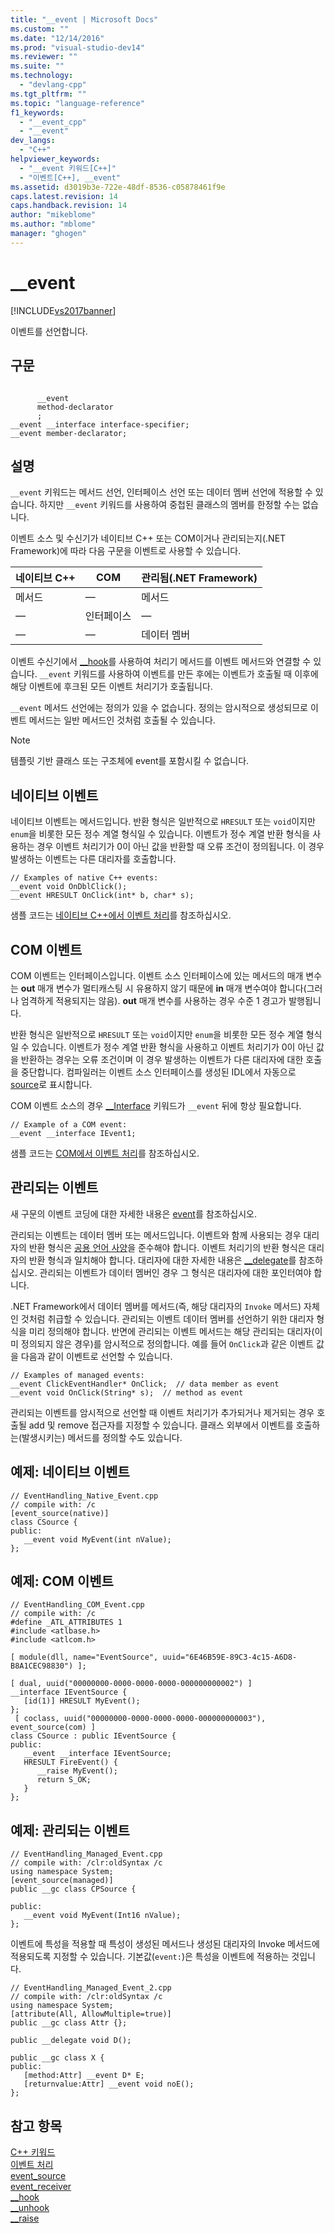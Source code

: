 ```yaml
---
title: "__event | Microsoft Docs"
ms.custom: ""
ms.date: "12/14/2016"
ms.prod: "visual-studio-dev14"
ms.reviewer: ""
ms.suite: ""
ms.technology: 
  - "devlang-cpp"
ms.tgt_pltfrm: ""
ms.topic: "language-reference"
f1_keywords: 
  - "__event_cpp"
  - "__event"
dev_langs: 
  - "C++"
helpviewer_keywords: 
  - "__event 키워드[C++]"
  - "이벤트[C++], __event"
ms.assetid: d3019b3e-722e-48df-8536-c05878461f9e
caps.latest.revision: 14
caps.handback.revision: 14
author: "mikeblome"
ms.author: "mblome"
manager: "ghogen"
---
```

# __event
[!INCLUDE[vs2017banner](../assembler/inline/includes/vs2017banner.md)]

이벤트를 선언합니다.  
  
## 구문  
  
```  
  
      __event   
      method-declarator  
      ;  
__event __interface interface-specifier;  
__event member-declarator;  
```  
  
## 설명  
 `__event` 키워드는 메서드 선언, 인터페이스 선언 또는 데이터 멤버 선언에 적용할 수 있습니다.  하지만 `__event` 키워드를 사용하여 중첩된 클래스의 멤버를 한정할 수는 없습니다.  
  
 이벤트 소스 및 수신기가 네이티브 C\+\+ 또는 COM이거나 관리되는지\(.NET Framework\)에 따라 다음 구문을 이벤트로 사용할 수 있습니다.  
  
|네이티브 C\+\+|COM|관리됨\(.NET Framework\)|  
|----------------|---------|---------------------------|  
|메서드|—|메서드|  
|—|인터페이스|—|  
|—|—|데이터 멤버|  
  
 이벤트 수신기에서 [\_\_hook](../cpp/hook.md)를 사용하여 처리기 메서드를 이벤트 메서드와 연결할 수 있습니다.  `__event` 키워드를 사용하여 이벤트를 만든 후에는 이벤트가 호출될 때 이후에 해당 이벤트에 후크된 모든 이벤트 처리기가 호출됩니다.  
  
 `__event` 메서드 선언에는 정의가 있을 수 없습니다. 정의는 암시적으로 생성되므로 이벤트 메서드는 일반 메서드인 것처럼 호출될 수 있습니다.  
  
> [!NOTE]
>  템플릿 기반 클래스 또는 구조체에 event를 포함시킬 수 없습니다.  
  
## 네이티브 이벤트  
 네이티브 이벤트는 메서드입니다.  반환 형식은 일반적으로 `HRESULT` 또는 `void`이지만 `enum`을 비롯한 모든 정수 계열 형식일 수 있습니다.  이벤트가 정수 계열 반환 형식을 사용하는 경우 이벤트 처리기가 0이 아닌 값을 반환할 때 오류 조건이 정의됩니다. 이 경우 발생하는 이벤트는 다른 대리자를 호출합니다.  
  
```  
// Examples of native C++ events:  
__event void OnDblClick();  
__event HRESULT OnClick(int* b, char* s);  
```  
  
 샘플 코드는 [네이티브 C\+\+에서 이벤트 처리](../cpp/event-handling-in-native-cpp.md)를 참조하십시오.  
  
## COM 이벤트  
 COM 이벤트는 인터페이스입니다.  이벤트 소스 인터페이스에 있는 메서드의 매개 변수는 **out** 매개 변수가 멀티캐스팅 시 유용하지 않기 때문에 **in** 매개 변수여야 합니다\(그러나 엄격하게 적용되지는 않음\).  **out** 매개 변수를 사용하는 경우 수준 1 경고가 발행됩니다.  
  
 반환 형식은 일반적으로 `HRESULT` 또는 `void`이지만 `enum`을 비롯한 모든 정수 계열 형식일 수 있습니다.  이벤트가 정수 계열 반환 형식을 사용하고 이벤트 처리기가 0이 아닌 값을 반환하는 경우는 오류 조건이며 이 경우 발생하는 이벤트가 다른 대리자에 대한 호출을 중단합니다.  컴파일러는 이벤트 소스 인터페이스를 생성된 IDL에서 자동으로 [source](../windows/source-cpp.md)로 표시합니다.  
  
 COM 이벤트 소스의 경우 [\_\_Interface](../cpp/interface.md) 키워드가 `__event` 뒤에 항상 필요합니다.  
  
```  
// Example of a COM event:  
__event __interface IEvent1;  
```  
  
 샘플 코드는 [COM에서 이벤트 처리](../cpp/event-handling-in-com.md)를 참조하십시오.  
  
## 관리되는 이벤트  
 새 구문의 이벤트 코딩에 대한 자세한 내용은 [event](../windows/event-cpp-component-extensions.md)를 참조하십시오.  
  
 관리되는 이벤트는 데이터 멤버 또는 메서드입니다.  이벤트와 함께 사용되는 경우 대리자의 반환 형식은 [공용 언어 사양](../Topic/Language%20Independence%20and%20Language-Independent%20Components.md)을 준수해야 합니다.  이벤트 처리기의 반환 형식은 대리자의 반환 형식과 일치해야 합니다.  대리자에 대한 자세한 내용은 [\_\_delegate](../misc/delegate.md)를 참조하십시오.  관리되는 이벤트가 데이터 멤버인 경우 그 형식은 대리자에 대한 포인터여야 합니다.  
  
 .NET Framework에서 데이터 멤버를 메서드\(즉, 해당 대리자의 `Invoke` 메서드\) 자체인 것처럼 취급할 수 있습니다.  관리되는 이벤트 데이터 멤버를 선언하기 위한 대리자 형식을 미리 정의해야 합니다.  반면에 관리되는 이벤트 메서드는 해당 관리되는 대리자\(이미 정의되지 않은 경우\)를 암시적으로 정의합니다.  예를 들어 `OnClick`과 같은 이벤트 값을 다음과 같이 이벤트로 선언할 수 있습니다.  
  
```  
// Examples of managed events:  
__event ClickEventHandler* OnClick;  // data member as event  
__event void OnClick(String* s);  // method as event  
```  
  
 관리되는 이벤트를 암시적으로 선언할 때 이벤트 처리기가 추가되거나 제거되는 경우 호출될 add 및 remove 접근자를 지정할 수 있습니다.  클래스 외부에서 이벤트를 호출하는\(발생시키는\) 메서드를 정의할 수도 있습니다.  
  
## 예제: 네이티브 이벤트  
  
```  
// EventHandling_Native_Event.cpp  
// compile with: /c  
[event_source(native)]  
class CSource {  
public:  
   __event void MyEvent(int nValue);  
};  
```  
  
## 예제: COM 이벤트  
  
```  
// EventHandling_COM_Event.cpp  
// compile with: /c  
#define _ATL_ATTRIBUTES 1  
#include <atlbase.h>  
#include <atlcom.h>  
  
[ module(dll, name="EventSource", uuid="6E46B59E-89C3-4c15-A6D8-B8A1CEC98830") ];  
  
[ dual, uuid("00000000-0000-0000-0000-000000000002") ]  
__interface IEventSource {  
   [id(1)] HRESULT MyEvent();  
};  
 [ coclass, uuid("00000000-0000-0000-0000-000000000003"),  event_source(com) ]  
class CSource : public IEventSource {  
public:  
   __event __interface IEventSource;  
   HRESULT FireEvent() {  
      __raise MyEvent();  
      return S_OK;  
   }  
};  
```  
  
## 예제: 관리되는 이벤트  
  
```  
// EventHandling_Managed_Event.cpp  
// compile with: /clr:oldSyntax /c  
using namespace System;  
[event_source(managed)]  
public __gc class CPSource {  
  
public:  
   __event void MyEvent(Int16 nValue);  
};  
```  
  
 이벤트에 특성을 적용할 때 특성이 생성된 메서드나 생성된 대리자의 Invoke 메서드에 적용되도록 지정할 수 있습니다.  기본값\(`event:`\)은 특성을 이벤트에 적용하는 것입니다.  
  
```  
// EventHandling_Managed_Event_2.cpp  
// compile with: /clr:oldSyntax /c  
using namespace System;  
[attribute(All, AllowMultiple=true)]  
public __gc class Attr {};  
  
public __delegate void D();  
  
public __gc class X {  
public:  
   [method:Attr] __event D* E;  
   [returnvalue:Attr] __event void noE();  
};  
```  
  
## 참고 항목  
 [C\+\+ 키워드](../cpp/keywords-cpp.md)   
 [이벤트 처리](../cpp/event-handling.md)   
 [event\_source](../windows/event-source.md)   
 [event\_receiver](../windows/event-receiver.md)   
 [\_\_hook](../cpp/hook.md)   
 [\_\_unhook](../cpp/unhook.md)   
 [\_\_raise](../cpp/raise.md)